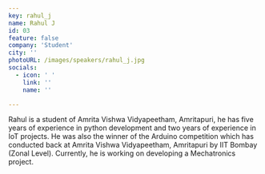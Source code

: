 ```yaml
---
key: rahul_j
name: Rahul J
id: 03
feature: false
company: 'Student'
city: ''
photoURL: /images/speakers/rahul_j.jpg
socials:
  - icon: '	'
    link: ''
    name: ''

---
```

Rahul is a student of Amrita Vishwa Vidyapeetham, Amritapuri, he has five years of experience in python development and two years of experience in IoT projects. He was also the winner of the Arduino competition which has conducted back at Amrita Vishwa Vidyapeetham, Amritapuri by IIT Bombay (Zonal Level). Currently, he is working on developing a Mechatronics project.
